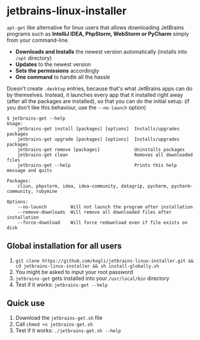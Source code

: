 # jetbrains-linux-installer
`apt-get` like alternative for linux users that allows downloading JetBrains programs such as **IntelliJ IDEA, PhpStorm, WebStorm or PyCharm**
simply from your command-line.

- **Downloads and Installs** the newest version automatically (installs into `/opt` directory)
- **Updates** to the newest version
- **Sets the permissions** accordingly
- **One command** to handle all the hassle

Doesn't create `.desktop` entries, because that's what JetBrains apps can do by themselves. Instead, it launches every app that it installed right away (after all the packages are installed), so that you can do the initial setup. (if you don't like this behaviour, use the `--no-launch` option)

```
$ jetbrains-get --help
Usage:
	jetbrains-get install [packages] [options]	Installs/upgrades packages
	jetbrains-get upgrade [packages] [options]	Installs/upgrades packages
	jetbrains-get remove [packages]				Uninstalls packages
	jetbrains-get clean							Removes all downloaded files
	jetbrains-get --help						Prints this help message and quits

Packages:
	clion, phpstorm, idea, idea-community, datagrip, pycharm, pycharm-community, rubymine

Options:
	--no-launch			Will not launch the program after installation
	--remove-downloads	Will remove all downloaded files after installation
	--force-download	Will force redownload even if file exists on disk
```

## Global installation for all users
1. `git clone https://github.com/kogli/jetbrains-linux-installer.git && cd jetbrains-linux-installer && sh install-globally.sh`
3. You might be asked to input your root password
4. `jetbrains-get` gets installed into your `/usr/local/bin` directory
5. Test if it works: `jetbrains-get --help`

## Quick use
1. Download the `jetbrains-get.sh` file
2. Call `chmod +x jetbrains-get.sh`
3. Test if it works: `./jetbrains-get.sh --help`
